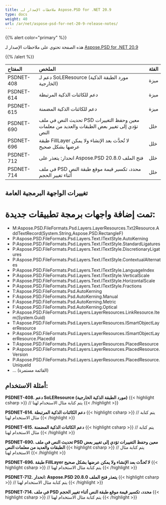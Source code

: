 ```yaml
---
title: ملاحظات الإصدار لـ Aspose.PSD for .NET 20.9
type: docs
weight: 40
url: /ar/net/aspose-psd-for-net-20-9-release-notes/
---
```


{{% alert color="primary" %}} 

هذه الصفحة تحتوي على ملاحظات الإصدار لـ [Aspose.PSD for .NET 20.9](https://www.nuget.org/packages/Aspose.PSD/)

{{% /alert %}} 

|**المفتاح**|**الملخص**|**الفئة**|
| :- | :- | :- |
|PSDNET-408|دعم لـ SoLEResource (مورد الطبقة الذكية الخارجية)|ميزة|
|PSDNET-614|دعم للكائنات الذكية المرتبطة|ميزة|
|PSDNET-615|دعم للكائنات الذكية المضمنة|ميزة|
|PSDNET-690|تحديث النص في ملف PSD معين وحفظ التغييرات تؤدي إلى تغيير بعض الطبقات والعديد من معلمات النص|خلل|
|PSDNET-696|طبقة FillLayer لا تُحدَّث بعد الإنشاء ولا يمكن عرضها بشكل صحيح|خلل|
|PSDNET-712|انحدار: يتعذر على Aspose.PSD 20.8.0 فتح الملف|خلل|
|PSDNET-714|في ملف PSD محدد، تكسير قيمة موقع طبقة النص أثناء تغيير الحجم|خلل|

## **تغييرات الواجهة البرمجية العامة**
# **تمت إضافة واجهات برمجة تطبيقات جديدة:**
- M:Aspose.PSD.FileFormats.Psd.Layers.LayerResources.Txt2Resource.AddTextRecord(System.String,Aspose.PSD.RectangleF)
- P:Aspose.PSD.FileFormats.Psd.Layers.Text.ITextStyle.AutoKerning
- P:Aspose.PSD.FileFormats.Psd.Layers.Text.ITextStyle.StandardLigatures
- P:Aspose.PSD.FileFormats.Psd.Layers.Text.ITextStyle.DiscretionaryLigatures
- P:Aspose.PSD.FileFormats.Psd.Layers.Text.ITextStyle.ContextualAlternates
- P:Aspose.PSD.FileFormats.Psd.Layers.Text.ITextStyle.LanguageIndex
- P:Aspose.PSD.FileFormats.Psd.Layers.Text.ITextStyle.VerticalScale
- P:Aspose.PSD.FileFormats.Psd.Layers.Text.ITextStyle.HorizontalScale
- P:Aspose.PSD.FileFormats.Psd.Layers.Text.ITextStyle.Fractions
- T:Aspose.PSD.FileFormats.Psd.AutoKerning
- F:Aspose.PSD.FileFormats.Psd.AutoKerning.Manual
- F:Aspose.PSD.FileFormats.Psd.AutoKerning.Metric
- F:Aspose.PSD.FileFormats.Psd.AutoKerning.Optical
- P:Aspose.PSD.FileFormats.Psd.Layers.LayerResources.LinkResource.Item(System.Guid)
- T:Aspose.PSD.FileFormats.Psd.Layers.LayerResources.ISmartObjectLayerResource
- P:Aspose.PSD.FileFormats.Psd.Layers.LayerResources.ISmartObjectLayerResource.PlacedId
- T:Aspose.PSD.FileFormats.Psd.Layers.LayerResources.PlacedResource
- P:Aspose.PSD.FileFormats.Psd.Layers.LayerResources.PlacedResource.Version
- P:Aspose.PSD.FileFormats.Psd.Layers.LayerResources.PlacedResource.UniqueId
- ... (القائمة مستمرة)

## **أمثلة الاستخدام:**

**PSDNET-408. دعم SoLEResource (مورد الطبقة الذكية الخارجية)**
{{< highlight csharp >}}
            // يتم كتابة مثال الاستخدام لهنا
{{< /highlight >}}

**PSDNET-614. دعم الكائنات الذكية المرتبطة**
{{< highlight csharp >}}
        // يتم كتابة مثال الاستخدام لهنا
{{< /highlight >}}

**PSDNET-615. دعم الكائنات الذكية المضمنة**
{{< highlight csharp >}}
        // يتم كتابة مثال الاستخدام لهنا
{{< /highlight >}}

**PSDNET-690. تحديث النص في ملف PSD معين وحفظ التغييرات تؤدي إلى تغيير بعض الطبقات والعديد من معلمات النص**
{{< highlight csharp >}}
        // يتم كتابة مثال الاستخدام لهنا
{{< /highlight >}}

**PSDNET-696. طبقة FillLayer لا تُحدَّث بعد الإنشاء ولا يمكن عرضها بشكل صحيح**
{{< highlight csharp >}}
        // يتم كتابة مثال الاستخدام لهنا
{{< /highlight >}}

**PSDNET-712. انحدار: Aspose.PSD 20.8.0 يتعذر فتح الملف**
{{< highlight csharp >}}
        // يتم كتابة مثال الاستخدام لهنا
{{< /highlight >}}

**PSDNET-714. في ملف PSD محدد، تكسير قيمة موقع طبقة النص أثناء تغيير الحجم**
{{< highlight csharp >}}
        // يتم كتابة مثال الاستخدام لهنا
{{< /highlight >}}
